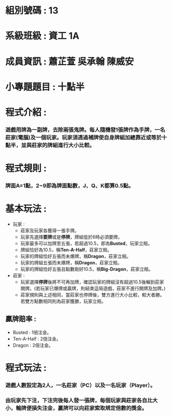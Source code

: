 # 組別號碼 : 13
# 系級班級 : 資工 1A
# 成員資訊 : 蕭芷萱 吳承翰 陳威安
# 小專題題目 : 十點半
# 程式介紹 :
### 遊戲用牌為一副牌，去除兩張鬼牌。每人隨機發1張牌作為手牌，一名莊家(電腦)及一個玩家。玩家須透過補牌使自身牌組加總靠近或等於十點半，並與莊家的牌組進行大小比較。
# 程式規則 :
### 牌面A=1點，2~9即為牌面點數，J、Q、K都算0.5點。
# 基本玩法 :
* 玩家 :
  * 莊家及玩家各獲得一張手牌。
  * 玩家先選擇**要牌**或是**停牌**，牌組低於6時必須要牌。
  * 玩家最多可以加牌至五張，若超過10.5，即為**Busted**，玩家立賠。
  * 牌組恰好為10.5，稱**Ten-A-Half**，莊家立賠。
  * 玩家的牌組恰好五張而未爆牌，稱**Dragon**，莊家立賠。
  * 玩家的牌組五張而未爆牌，稱**Dragon**，莊家立賠。
  * 玩家的牌組恰好五張且點數剛好10.5，稱**Big-Dragon**，莊家立賠。
* 莊家 :
  * 玩家選擇**停牌**後將不可再加牌，確認玩家的牌組沒有超過10.5後輪到莊家開牌。(若玩家已爆牌或贏牌，則結束這局遊戲，莊家不進行開牌及加牌。)
  * 莊家規則與上述相同，當莊家也停牌後，雙方進行大小比較，較大者勝。若雙方點數相同則為莊家獲勝，玩家立賠。  
## 贏牌賠率 :
* Busted : 1倍注金。
* Ten-A-Half : 2倍注金。
* Dragon : 2倍注金。
# 程式玩法 : 
### 遊戲人數設定為2人，一名莊家（PC）以及一名玩家（Player）。
### 由玩家先下注，下注完後每人發一張牌，每個玩家與莊家各自比大小，輸牌便損失注金，贏牌可以向莊家索取規定倍數的獎金。
